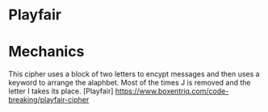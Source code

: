 # Playfair

# Mechanics 

This cipher uses a block of two letters to encypt messages and then uses a keyword to arrange the alaphbet. Most of the times J is removed and the letter I takes its place. [Playfair] https://www.boxentriq.com/code-breaking/playfair-cipher
